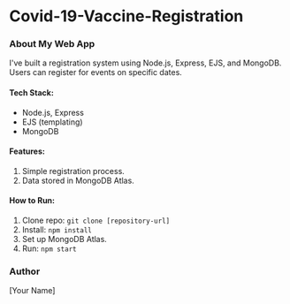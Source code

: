# Covid-19-Vaccine-Registration
### About My Web App

 I've built a registration system using Node.js, Express, EJS, and MongoDB. Users can register for events on specific dates.

#### Tech Stack:

- Node.js, Express
- EJS (templating)
- MongoDB

#### Features:

1. Simple registration process.
2. Data stored in MongoDB Atlas.

#### How to Run:

1. Clone repo: `git clone [repository-url]`
2. Install: `npm install`
3. Set up MongoDB Atlas.
4. Run: `npm start`

### Author
[Your Name]
